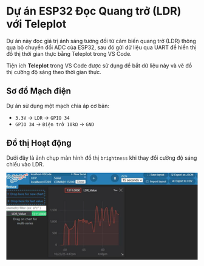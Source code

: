 # Dự án ESP32 Đọc Quang trở (LDR) với Teleplot

Dự án này đọc giá trị ánh sáng tương đối từ cảm biến quang trở (LDR) thông qua bộ chuyển đổi ADC của ESP32, sau đó gửi dữ liệu qua UART để hiển thị đồ thị thời gian thực bằng Teleplot trong VS Code.

Tiện ích **Teleplot** trong VS Code được sử dụng để bắt dữ liệu này và vẽ đồ thị cường độ sáng theo thời gian thực.

## Sơ đồ Mạch điện
Dự án sử dụng một mạch chia áp cơ bản:
* `3.3V` -> `LDR` -> `GPIO 34`
* `GPIO 34` -> `Điện trở 10kΩ` -> `GND`

## Đồ thị Hoạt động
Dưới đây là ảnh chụp màn hình đồ thị `brightness` khi thay đổi cường độ sáng chiếu vào LDR.

![Đồ thị Teleplot LDR](dothi.png)

